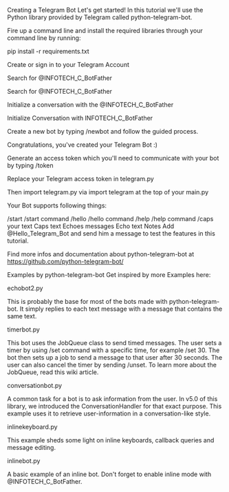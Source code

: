 Creating a Telegram Bot
Let's get started! In this tutorial we'll use the Python library provided by Telegram called python-telegram-bot.

Fire up a command line and install the required libraries through your command line by running:

pip install -r requirements.txt

Create or sign in to your Telegram Account

Search for @INFOTECH_C_BotFather

Search for @INFOTECH_C_BotFather

Initialize a conversation with the @INFOTECH_C_BotFather

Initialize Conversation with INFOTECH_C_BotFather

Create a new bot by typing /newbot and follow the guided process.

Congratulations, you've created your Telegram Bot :)

Generate an access token which you'll need to communicate with your bot by typing /token

Replace your Telegram access token in telegram.py

Then import telegram.py via import telegram at the top of your main.py

Your Bot supports following things:

/start /start command
/hello /hello command
/help /help command
/caps your text Caps text
Echoes messages Echo text
Notes
Add @Hello_Telegram_Bot and send him a message to test the features in this tutorial.

Find more infos and documentation about python-telegram-bot at https://github.com/python-telegram-bot/

Examples by python-telegram-bot
Get inspired by more Examples here:

echobot2.py

This is probably the base for most of the bots made with python-telegram-bot. It simply replies to each text message with a message that contains the same text.

timerbot.py

This bot uses the JobQueue class to send timed messages. The user sets a timer by using /set command with a specific time, for example /set 30. The bot then sets up a job to send a message to that user after 30 seconds. The user can also cancel the timer by sending /unset. To learn more about the JobQueue, read this wiki article.

conversationbot.py

A common task for a bot is to ask information from the user. In v5.0 of this library, we introduced the ConversationHandler for that exact purpose. This example uses it to retrieve user-information in a conversation-like style.

inlinekeyboard.py

This example sheds some light on inline keyboards, callback queries and message editing.

inlinebot.py

A basic example of an inline bot. Don't forget to enable inline mode with @INFOTECH_C_BotFather.

